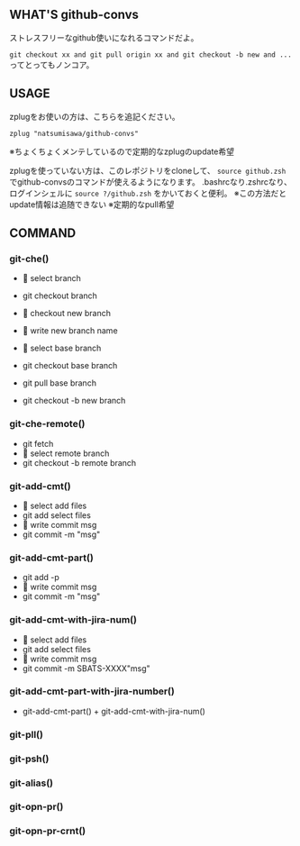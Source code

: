 ## WHAT'S github-convs
ストレスフリーなgithub使いになれるコマンドだよ。

`git checkout xx and git pull origin xx and git checkout -b new and ... `
ってとってもノンコア。

## USAGE
zplugをお使いの方は、こちらを追記ください。
```.zshrc
zplug "natsumisawa/github-convs"
```
※ちょくちょくメンテしているので定期的なzplugのupdate希望

zplugを使っていない方は、このレポジトリをcloneして、
`source github.zsh`
でgithub-convsのコマンドが使えるようになります。
.bashrcなり.zshrcなり、ログインシェルに `source ?/github.zsh` をかいておくと便利。
※この方法だとupdate情報は追随できない
※定期的なpull希望

## COMMAND
### git-che()
- 📝 select branch
- git checkout branch

- 📝 checkout new branch
- 📝 write new branch name
- 📝 select base branch
- git checkout base branch
- git pull base branch
- git checkout -b new branch

### git-che-remote()
- git fetch
- 📝 select remote branch
- git checkout -b remote branch

### git-add-cmt()
- 📝 select add files
- git add select files
- 📝 write commit msg
- git commit -m "msg"

### git-add-cmt-part()
- git add -p
- 📝 write commit msg
- git commit -m "msg"

### git-add-cmt-with-jira-num()
- 📝 select add files
- git add select files
- 📝 write commit msg
- git commit -m SBATS-XXXX"msg"

### git-add-cmt-part-with-jira-number()
- git-add-cmt-part() + git-add-cmt-with-jira-num()

### git-pll()

### git-psh()

### git-alias()

### git-opn-pr()

### git-opn-pr-crnt()
